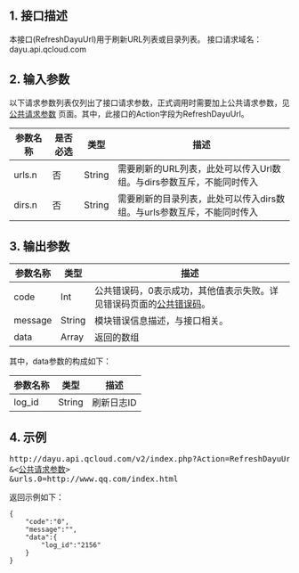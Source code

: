 ## 1. 接口描述
本接口(RefreshDayuUrl)用于刷新URL列表或目录列表。
接口请求域名：dayu.api.qcloud.com

## 2. 输入参数
以下请求参数列表仅列出了接口请求参数，正式调用时需要加上公共请求参数，见<a href="/document/product/297/7291" title="公共请求参数">公共请求参数</a>
页面。其中，此接口的Action字段为RefreshDayuUrl。

| 参数名称 | 是否必选  | 类型 | 描述 |
|---------|---------|---------|---------|
| urls.n  | 否 | String | 需要刷新的URL列表，此处可以传入Url数组。与dirs参数互斥，不能同时传入|
| dirs.n  | 否 | String | 需要刷新的目录列表，此处可以传入dirs数组。与urls参数互斥，不能同时传入|

## 3. 输出参数
| 参数名称 | 类型 | 描述 |
|---------|---------|---------|
| code | Int | 公共错误码，0表示成功，其他值表示失败。详见错误码页面的<a href="/document/product/297/7297" title="公共错误码">公共错误码</a>。 
| message | String | 模块错误信息描述，与接口相关。|
| data | Array | 返回的数组 |

其中，data参数的构成如下：

| 参数名称 | 类型 | 描述 |
|---------|---------|---------|
| log_id | String | 刷新日志ID | 

## 4. 示例
<pre>
http://dayu.api.qcloud.com/v2/index.php?Action=RefreshDayuUrl
&<<a href="/document/product/297/7291">公共请求参数</a>>
&urls.0=http://www.qq.com/index.html
</pre>

返回示例如下：
```
{
    "code":"0",
    "message":"",
    "data":{
        "log_id":"2156"
    }
}
```
